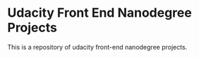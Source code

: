 # Udacity Front End Nanodegree Projects

This is a repository of udacity front-end nanodegree projects.